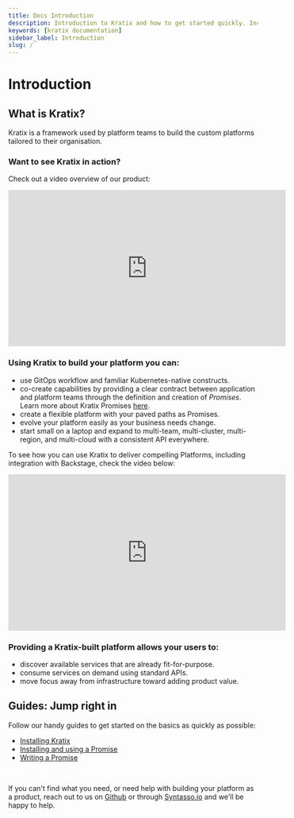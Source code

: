 ```yaml
---
title: Docs Introduction
description: Introduction to Kratix and how to get started quickly. Includes guides on how to read Kratix docs and pointers to other pages.
keywords: [kratix documentation]
sidebar_label: Introduction
slug: /
---
```


# Introduction

## What is Kratix?
Kratix is a framework used by platform teams to build the custom platforms tailored to their organisation.

### Want to see Kratix in action?

Check out a video overview of our product:
<div style={{"text-align":"center"}}>
<iframe width="560" height="315" src="https://www.youtube.com/embed/ZZUD2NUCBJI" title="YouTube video player" frameborder="0" allow="accelerometer; autoplay; clipboard-write; encrypted-media; gyroscope; picture-in-picture" allowfullscreen></iframe>
</div>

### Using Kratix to build your platform you can:

* use GitOps workflow and familiar Kubernetes-native constructs.
* co-create capabilities by providing a clear contract between application and platform teams through the definition and creation of _Promises_. Learn more about Kratix Promises [here](./reference/promises/intro).
* create a flexible platform with your paved paths as Promises.
* evolve your platform easily as your business needs change.
* start small on a laptop and expand to multi-team, multi-cluster, multi-region, and multi-cloud with a consistent API everywhere.

To see how you can use Kratix to deliver compelling Platforms, including
integration with Backstage, check the video below:

<div style={{"text-align":"center"}}>
<iframe width="560" height="315" src="https://www.youtube.com/embed/gdMNS3V-ogo" title="YouTube video player" frameborder="0" allow="accelerometer; autoplay; clipboard-write; encrypted-media; gyroscope; picture-in-picture; web-share" allowfullscreen></iframe>
</div>

### Providing a Kratix-built platform allows your users to:

* discover available services that are already fit-for-purpose.
* consume services on demand using standard APIs.
* move focus away from infrastructure toward adding product value.
## Guides: Jump right in

Follow our handy guides to get started on the basics as quickly as possible:

* [Installing Kratix](../category/installing-kratix)
* [Installing and using a Promise](./guides/installing-a-promise)
* [Writing a Promise](./guides/writing-a-promise)

<br />

If you can't find what you need, or need help with building your platform as a product, reach out to us on [Github](https://github.com/syntasso/kratix/) or through [Syntasso.io](https://www.syntasso.io/contact-us) and we'll be happy to help.
